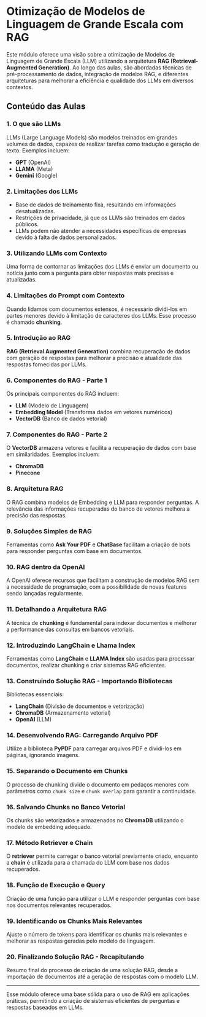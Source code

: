 # Otimização de Modelos de Linguagem de Grande Escala com RAG

Este módulo oferece uma visão sobre a otimização de Modelos de Linguagem de Grande Escala (LLM) utilizando a arquitetura **RAG (Retrieval-Augmented Generation)**. Ao longo das aulas, são abordadas técnicas de pré-processamento de dados, integração de modelos RAG, e diferentes arquiteturas para melhorar a eficiência e qualidade dos LLMs em diversos contextos.

## Conteúdo das Aulas

### 1. O que são LLMs
LLMs (Large Language Models) são modelos treinados em grandes volumes de dados, capazes de realizar tarefas como tradução e geração de texto. Exemplos incluem:
- **GPT** (OpenAI)
- **LLAMA** (Meta)
- **Gemini** (Google)

### 2. Limitações dos LLMs
- Base de dados de treinamento fixa, resultando em informações desatualizadas.
- Restrições de privacidade, já que os LLMs são treinados em dados públicos.
- LLMs podem não atender a necessidades específicas de empresas devido à falta de dados personalizados.

### 3. Utilizando LLMs com Contexto
Uma forma de contornar as limitações dos LLMs é enviar um documento ou notícia junto com a pergunta para obter respostas mais precisas e atualizadas.

### 4. Limitações do Prompt com Contexto
Quando lidamos com documentos extensos, é necessário dividi-los em partes menores devido à limitação de caracteres dos LLMs. Esse processo é chamado **chunking**.

### 5. Introdução ao RAG
**RAG (Retrieval Augmented Generation)** combina recuperação de dados com geração de respostas para melhorar a precisão e atualidade das respostas fornecidas por LLMs.

### 6. Componentes do RAG - Parte 1
Os principais componentes do RAG incluem:
- **LLM** (Modelo de Linguagem)
- **Embedding Model** (Transforma dados em vetores numéricos)
- **VectorDB** (Banco de dados vetorial)

### 7. Componentes do RAG - Parte 2
O **VectorDB** armazena vetores e facilita a recuperação de dados com base em similaridades. Exemplos incluem:
- **ChromaDB**
- **Pinecone**

### 8. Arquitetura RAG
O RAG combina modelos de Embedding e LLM para responder perguntas. A relevância das informações recuperadas do banco de vetores melhora a precisão das respostas.

### 9. Soluções Simples de RAG
Ferramentas como **Ask Your PDF** e **ChatBase** facilitam a criação de bots para responder perguntas com base em documentos.

### 10. RAG dentro da OpenAI
A OpenAI oferece recursos que facilitam a construção de modelos RAG sem a necessidade de programação, com a possibilidade de novas features sendo lançadas regularmente.

### 11. Detalhando a Arquitetura RAG
A técnica de **chunking** é fundamental para indexar documentos e melhorar a performance das consultas em bancos vetoriais.

### 12. Introduzindo LangChain e Lhama Index
Ferramentas como **LangChain** e **LLAMA Index** são usadas para processar documentos, realizar chunking e criar sistemas RAG eficientes.

### 13. Construindo Solução RAG - Importando Bibliotecas
Bibliotecas essenciais:
- **LangChain** (Divisão de documentos e vetorização)
- **ChromaDB** (Armazenamento vetorial)
- **OpenAI** (LLM)

### 14. Desenvolvendo RAG: Carregando Arquivo PDF
Utilize a biblioteca **PyPDF** para carregar arquivos PDF e dividi-los em páginas, ignorando imagens.

### 15. Separando o Documento em Chunks
O processo de chunking divide o documento em pedaços menores com parâmetros como `chunk size` e `chunk overlap` para garantir a continuidade.

### 16. Salvando Chunks no Banco Vetorial
Os chunks são vetorizados e armazenados no **ChromaDB** utilizando o modelo de embedding adequado.

### 17. Método Retriever e Chain
O **retriever** permite carregar o banco vetorial previamente criado, enquanto a **chain** é utilizada para a chamada do LLM com base nos dados recuperados.

### 18. Função de Execução e Query
Criação de uma função para utilizar o LLM e responder perguntas com base nos documentos relevantes recuperados.

### 19. Identificando os Chunks Mais Relevantes
Ajuste o número de tokens para identificar os chunks mais relevantes e melhorar as respostas geradas pelo modelo de linguagem.

### 20. Finalizando Solução RAG - Recapitulando
Resumo final do processo de criação de uma solução RAG, desde a importação de documentos até a geração de respostas com o modelo LLM.

---

Esse módulo oferece uma base sólida para o uso de RAG em aplicações práticas, permitindo a criação de sistemas eficientes de perguntas e respostas baseados em LLMs.
